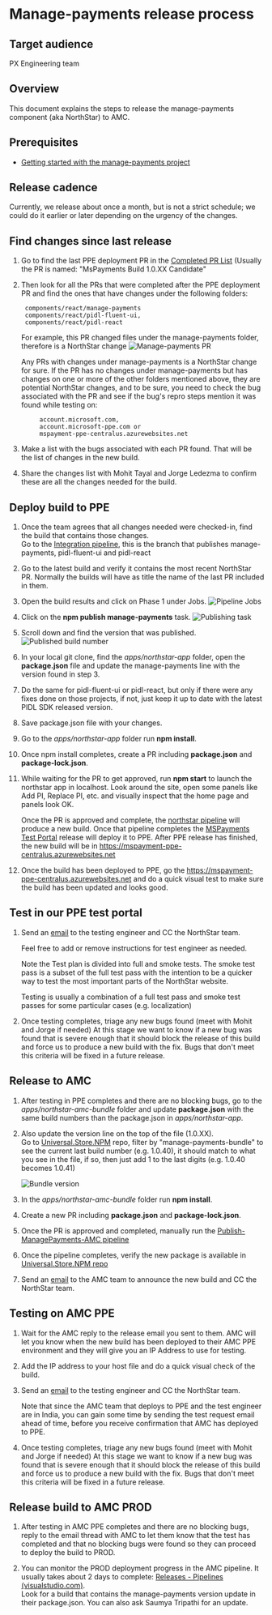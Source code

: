 # Manage-payments release process

## Target audience
PX Engineering team

## Overview
This document explains the steps to release the manage-payments component (aka NorthStar) to AMC.

## Prerequisites
* [Getting started with the manage-payments project](../development/manage-payments-getting-started.md)

## Release cadence
Currently, we release about once a month, but is not a strict schedule; we could do it earlier or later depending on the urgency of the changes.

## Find changes since last release
1. Go to find the last PPE deployment PR in the [Completed PR List](https://microsoft.visualstudio.com/Universal%20Store/_git/pay.pidl.sdk/pullrequests?_a=completed) (Usually the PR is named: "MsPayments Build 1.0.XX Candidate"

1. Then look for all the PRs that were completed after the PPE deployment PR and find the ones that have changes under the following folders:   

        components/react/manage-payments   
        components/react/pidl-fluent-ui,   
        components/react/pidl-react

    For example, this PR changed files under the manage-payments folder, therefore is a NorthStar change
    ![Manage-payments PR](../images/engineering/manage-payments/code-changes.png)
    
	Any PRs with changes under manage-payments is a NorthStar change for sure. If the PR has no changes under manage-payments but has changes on one or more of the other folders mentioned above, they are potential NorthStar changes, and to be sure, you need to check the bug associated with the PR and see if the bug's repro steps mention it was found while testing on:   

            account.microsoft.com,
            account.microsoft-ppe.com or
            mspayment-ppe-centralus.azurewebsites.net

1. Make a list with the bugs associated with each PR found. That will be the list of changes in the new build.

1. Share the changes list with Mohit Tayal and Jorge Ledezma to confirm these are all the changes needed for the build.

## Deploy build to PPE
1. Once the team agrees that all changes needed were checked-in, find the build that contains those changes.  
Go to the [Integration pipeline](https://microsoft.visualstudio.com/Universal%20Store/_build?definitionId=20658), this is the branch that publishes 
      manage-payments,
      pidl-fluent-ui and
      pidl-react

1. Go to the latest build and verify it contains the most recent NorthStar PR. Normally the builds will have as title the name of the last PR included in them.

1. Open the build results and click on Phase 1 under Jobs.
    ![Pipeline Jobs](../images/engineering/manage-payments/pipeline-jobs.png)

1. Click on the **npm publish manage-payments** task.
    ![Publishing task](../images/engineering/manage-payments/npm-publishing-task.png)

1. Scroll down and find the version that was published.
    ![Published build number](../images/engineering/manage-payments/published-build-number.png)

1. In your local git clone, find the *apps/northstar-app* folder, open the **package.json** file and update the manage-payments line with the version found in step 3.

1. Do the same for pidl-fluent-ui or pidl-react, but only if there were any fixes done on those projects, if not, just keep it up to date with the latest PIDL SDK released version.

1. Save package.json file with your changes.

1. Go to the *apps/northstar-app* folder run **npm install**.

1. Once npm install completes, create a PR including **package.json** and **package-lock.json**.
	
1. While waiting for the PR to get approved, run **npm start** to launch the northstar app in localhost. Look around the site, open some panels like Add PI, Replace PI, etc. and visually inspect that the home page and panels look OK.

    Once the PR is approved and complete, the [northstar pipeline](https://microsoft.visualstudio.com/Universal%20Store/_build?definitionId=46707) will produce a new build. Once that pipeline completes the [MSPayments Test Portal](https://microsoft.visualstudio.com/Universal%20Store/_release?_a=releases) release will deploy it to PPE. After PPE release has finished, the new build will be in https://mspayment-ppe-centralus.azurewebsites.net

1. Once the build has been deployed to PPE, go the https://mspayment-ppe-centralus.azurewebsites.net and do a quick visual test to make sure the build has been updated and looks good.

## Test in our PPE test portal
1. Send an <a href="
../attachments/engineering/manage-payments/NorthStar MsPayments PPE testing - 1_0_XX.msg">email</a> to the testing engineer and CC the NorthStar team.

    Feel free to add or remove instructions for test engineer as needed.

    Note the Test plan is divided into full and smoke tests. The smoke test pass is a subset of the full test pass with the intention to be a quicker way to test the most important parts of the NorthStar website. 

    Testing is usually a combination of a full test pass and smoke test passes for some particular cases (e.g. localization)

1. Once testing completes, triage any new bugs found (meet with Mohit and Jorge if needed)
At this stage we want to know if a new bug was found that is severe enough that it should block the release of this build and force us to produce a new build with the fix.
Bugs that don't meet this criteria will be fixed in a future release.

## Release to AMC
1. After testing in PPE completes and there are no blocking bugs, go to the *apps/northstar-amc-bundle* folder and update **package.json** with the same build numbers than the package.json in *apps/northstar-app*.

1. Also update the version line on the top of the file (1.0.XX).  
Go to [Universal.Store.NPM](https://microsoft.visualstudio.com/Universal%20Store/_artifacts/feed/Universal.Store.NPM) repo, filter by "manage-payments-bundle" to see the current last build number (e.g. 1.0.40), it should match to what you see in the file, if so, then just add 1 to the last digits (e.g. 1.0.40 becomes 1.0.41)

     ![Bundle version](../images/engineering/manage-payments/bundle-version.png)

1. In the *apps/northstar-amc-bundle* folder run **npm install**.

1. Create a new PR including **package.json** and **package-lock.json**.

1. Once the PR is approved and completed, manually run the [Publish-ManagePayments-AMC pipeline](https://microsoft.visualstudio.com/Universal%20Store/_build?definitionId=51626)

1. Once the pipeline completes, verify the new package is available in [Universal.Store.NPM repo](https://microsoft.visualstudio.com/Universal%20Store/_artifacts/feed/Universal.Store.NPM)

1. Send an <a href="../attachments/engineering/manage-payments/Payment Options NorthStar - Release v1_0_XX.msg">email</a> to the AMC team to announce the new build and CC the NorthStar team.

## Testing on AMC PPE
1. Wait for the AMC reply to the release email you sent to them. AMC will let you know when the new build has been deployed to their AMC PPE environment and they will give you an IP Address to use for testing.

1. Add the IP address to your host file and do a quick visual check of the build.

1. Send an <a href="./attachments/engineering/manage-payments/NorthStar 1_0_XX - AMC PPE testing.msg">email</a> to the testing engineer and CC the NorthStar team.  

    Note that since the AMC team that deploys to PPE and the test engineer are in India, you can gain some time by sending the test request email ahead of time, before you receive confirmation that AMC has deployed to PPE.

1. Once testing completes, triage any new bugs found (meet with Mohit and Jorge if needed)
At this stage we want to know if a new bug was found that is severe enough that it should block the release of this build and force us to produce a new build with the fix.
Bugs that don't meet this criteria will be fixed in a future release.

## Release build to AMC PROD
1. After testing in AMC PPE completes and there are no blocking bugs, reply to the email thread with AMC to let them know that the test has completed and that no blocking bugs were found so they can proceed to deploy the build to PROD.

1. You can monitor the PROD deployment progress in the AMC pipeline. It usually takes about 2 days to complete:
[Releases - Pipelines (visualstudio.com)](https://microsoft.visualstudio.com/Universal%20Store/_release?definitionId=669&view=mine&_a=releases).   
Look for a build that contains the manage-payments version update in their package.json.
You can also ask Saumya Tripathi for an update.
